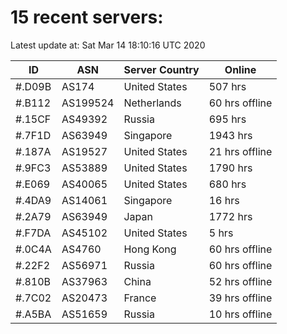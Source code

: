 # 15 recent servers:

Latest update at: Sat Mar 14 18:10:16 UTC 2020

| ID | ASN | Server Country | Online |
| -- | --- | -------------- | ------ |
| #.D09B | AS174 | United States | 507 hrs |
| #.B112 | AS199524 | Netherlands | 60 hrs offline |
| #.15CF | AS49392 | Russia | 695 hrs |
| #.7F1D | AS63949 | Singapore | 1943 hrs |
| #.187A | AS19527 | United States | 21 hrs offline |
| #.9FC3 | AS53889 | United States | 1790 hrs |
| #.E069 | AS40065 | United States | 680 hrs |
| #.4DA9 | AS14061 | Singapore | 16 hrs |
| #.2A79 | AS63949 | Japan | 1772 hrs |
| #.F7DA | AS45102 | United States | 5 hrs |
| #.0C4A | AS4760 | Hong Kong | 60 hrs offline |
| #.22F2 | AS56971 | Russia | 60 hrs offline |
| #.810B | AS37963 | China | 52 hrs offline |
| #.7C02 | AS20473 | France | 39 hrs offline |
| #.A5BA | AS51659 | Russia | 10 hrs offline |

